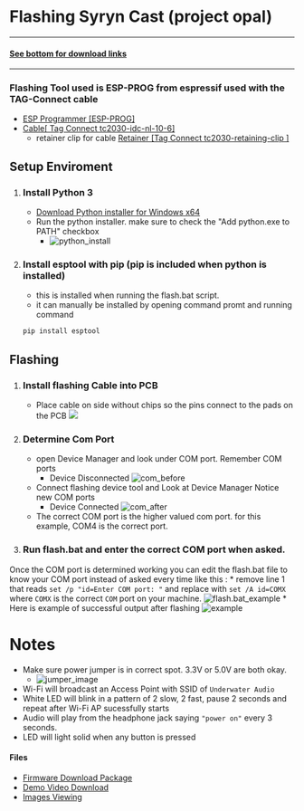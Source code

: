 # Flashing Syryn Cast (project opal)
---
#### [See bottom for download links](https://github.com/Ryan-Romig/opal-test-release/blob/main/docs/README.md#Files)
---
### Flashing Tool used is ESP-PROG from espressif used with the TAG-Connect cable
* [ESP Programmer [ESP-PROG]](https://www.digikey.com/en/products/detail/espressif-systems/ESP-PROG/10259352?s=N4IgTCBcDaIKIGUAKBaJAnA9gcwAQCNMBDdAExAF0BfIA)
* [Cable[ Tag Connect tc2030-idc-nl-10-6]](https://www.tag-connect.com/product/tc2030-idc-nl-10-6-pin-plug-of-nails-spring-pin-cable-with-0-1-ribbon-connector-10-version)
   * retainer clip for cable
   [Retainer [Tag Connect tc2030-retaining-clip ] ](https://www.tag-connect.com/product/tc2030-retaining-clip-board-3-pack)

## Setup Enviroment
1. ### Install Python 3
    * [Download Python installer for Windows x64](https://www.python.org/ftp/python/3.11.0/python-3.11.0-amd64.exe)
    * Run the python installer. make sure to check the "Add python.exe to PATH" checkbox 
        * ![python_install](/docs/assets//python_install.PNG)

2. ### Install esptool with pip (pip is included when python is installed)
    * this is installed when running the flash.bat script. 
    * it can manually be installed by opening command promt and running command 
    ```cmd
    pip install esptool
## Flashing
1. ### Install flashing Cable into PCB
    * Place cable on side without chips so the pins connect to the pads on the PCB
        ![](/docs/assets/)
2. ### Determine Com Port
    * open Device Manager and look under COM port. Remember COM ports
        * Device Disconnected
        ![com_before](/docs/assets/com_before.PNG)
    * Connect flashing device tool and Look at Device Manager Notice new COM ports
        * Device Connected
        ![com_after](/docs/assets/com_after.PNG)
    * The correct COM port is the higher valued com port. for this example, COM4 is the correct port. 

3. ### Run flash.bat and enter the correct COM port when asked.
Once the COM port is determined working you can edit the flash.bat file to know your COM port instead of asked every time like this : 
    * remove line 1 that reads 
        ```
        set /p "id=Enter COM port: "
        ```
        and replace with 
        ```
        set /A id=COMX
        ```        
        where ```COMX``` is the correct ```COM``` port on your machine.
        ![flash.bat_example](/docs/assets/flash.PNG)
    * Here is example of successful output after flashing
    ![example](/docs/assets/example.PNG)

# Notes
* Make sure power jumper is in correct spot. 3.3V or 5.0V are both okay.
  * ![jumper_image](/docs/assets/jumper_image.png)
* Wi-Fi will broadcast an Access Point with SSID of ```Underwater Audio```
* White LED will blink in a pattern of 2 slow, 2 fast, pause 2 seconds and repeat after Wi-Fi AP sucessfully starts
* Audio will play from the headphone jack saying ``"power on"`` every 3 seconds.  
* LED will light solid when any button is pressed

#### Files
* [Firmware Download Package](https://github.com/Ryan-Romig/opal-test-release/releases/latest/download/underwater-audio-test.zip)
* [Demo Video Download](https://github.com/Ryan-Romig/opal-test-release/releases/latest/download/DEMO.mp4)
* [Images Viewing](https://github.com/Ryan-Romig/opal-test-release/releases/latest)


